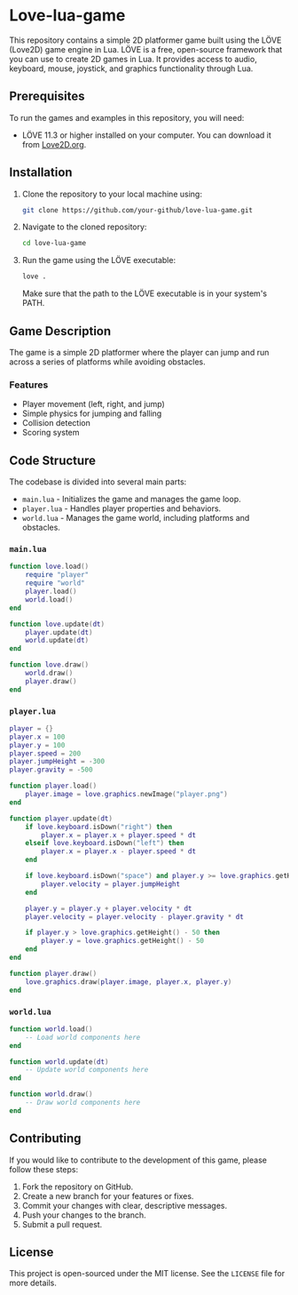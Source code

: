 # Love-lua-game

This repository contains a simple 2D platformer game built using the LÖVE (Love2D) game engine in Lua. LÖVE is a free, open-source framework that you can use to create 2D games in Lua. It provides access to audio, keyboard, mouse, joystick, and graphics functionality through Lua.

## Prerequisites

To run the games and examples in this repository, you will need:

- LÖVE 11.3 or higher installed on your computer. You can download it from [Love2D.org](https://love2d.org/).

## Installation

1. Clone the repository to your local machine using:

   ```bash
   git clone https://github.com/your-github/love-lua-game.git
   ```

2. Navigate to the cloned repository:

   ```bash
   cd love-lua-game
   ```

3. Run the game using the LÖVE executable:

   ```bash
   love .
   ```

   Make sure that the path to the LÖVE executable is in your system's PATH.

## Game Description

The game is a simple 2D platformer where the player can jump and run across a series of platforms while avoiding obstacles.

### Features

- Player movement (left, right, and jump)
- Simple physics for jumping and falling
- Collision detection
- Scoring system

## Code Structure

The codebase is divided into several main parts:

- `main.lua` - Initializes the game and manages the game loop.
- `player.lua` - Handles player properties and behaviors.
- `world.lua` - Manages the game world, including platforms and obstacles.

### `main.lua`

```lua
function love.load()
    require "player"
    require "world"
    player.load()
    world.load()
end

function love.update(dt)
    player.update(dt)
    world.update(dt)
end

function love.draw()
    world.draw()
    player.draw()
end
```

### `player.lua`

```lua
player = {}
player.x = 100
player.y = 100
player.speed = 200
player.jumpHeight = -300
player.gravity = -500

function player.load()
    player.image = love.graphics.newImage("player.png")
end

function player.update(dt)
    if love.keyboard.isDown("right") then
        player.x = player.x + player.speed * dt
    elseif love.keyboard.isDown("left") then
        player.x = player.x - player.speed * dt
    end

    if love.keyboard.isDown("space") and player.y >= love.graphics.getHeight() - 50 then
        player.velocity = player.jumpHeight
    end

    player.y = player.y + player.velocity * dt
    player.velocity = player.velocity - player.gravity * dt

    if player.y > love.graphics.getHeight() - 50 then
        player.y = love.graphics.getHeight() - 50
    end
end

function player.draw()
    love.graphics.draw(player.image, player.x, player.y)
end
```

### `world.lua`

```lua
function world.load()
    -- Load world components here
end

function world.update(dt)
    -- Update world components here
end

function world.draw()
    -- Draw world components here
end
```

## Contributing

If you would like to contribute to the development of this game, please follow these steps:

1. Fork the repository on GitHub.
2. Create a new branch for your features or fixes.
3. Commit your changes with clear, descriptive messages.
4. Push your changes to the branch.
5. Submit a pull request.

## License

This project is open-sourced under the MIT license. See the `LICENSE` file for more details.
